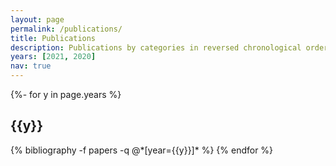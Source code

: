 ```yaml
---
layout: page
permalink: /publications/
title: Publications
description: Publications by categories in reversed chronological order. generated by jekyll-scholar. To see a more up-to-date list of my publications, click <a href="https://scholar.google.com/citations?user=V5MrsL8AAAAJ&hl=en" target="_blank" rel="noopener noreferrer">here</a> to view my Google Scholar.
years: [2021, 2020]
nav: true
---
```

<!-- _pages/publications.md -->
<div class="publications">

{%- for y in page.years %}
  <h2 class="year">{{y}}</h2>
  {% bibliography -f papers -q @*[year={{y}}]* %}
{% endfor %}

</div>
